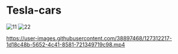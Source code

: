 # Tesla-cars
![11](https://user-images.githubusercontent.com/38897468/127310849-19fa3a2e-251d-46e3-89c4-5d584f0954e5.PNG)
![22](https://user-images.githubusercontent.com/38897468/127310888-aabd9919-1b6b-4d43-bdd9-81b84ed3c3e0.png)


https://user-images.githubusercontent.com/38897468/127312217-1d18c48b-5652-4c41-8581-721349719c98.mp4
